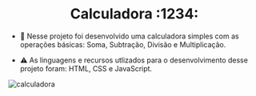 <h1 align="center">Calculadora :1234:</h1>

- 📂 Nesse projeto foi desenvolvido uma calculadora simples com as operações básicas: Soma, Subtração, Divisão e Multiplicação.

- ⚠️ As linguagens e recursos utlizados para o desenvolvimento desse projeto foram: HTML, CSS e JavaScript.

![calculadora](https://user-images.githubusercontent.com/109612954/232550896-70ae6304-745a-4a75-b560-addda6edeb9c.png)
